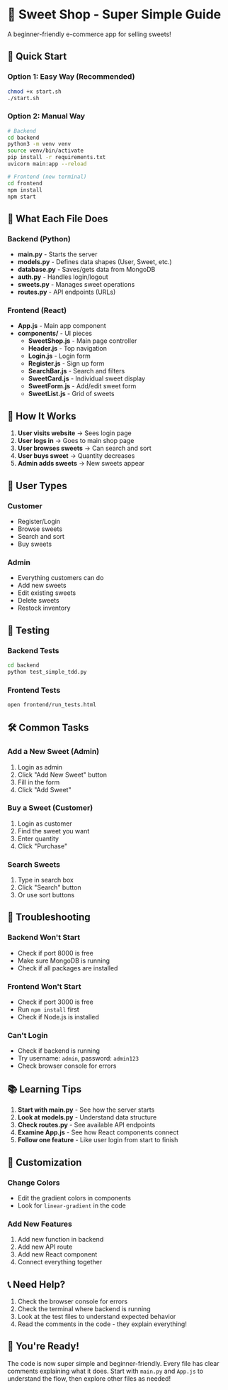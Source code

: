 # 🍭 Sweet Shop - Super Simple Guide

A beginner-friendly e-commerce app for selling sweets!

## 🚀 Quick Start

### Option 1: Easy Way (Recommended)
```bash
chmod +x start.sh
./start.sh
```

### Option 2: Manual Way
```bash
# Backend
cd backend
python3 -m venv venv
source venv/bin/activate
pip install -r requirements.txt
uvicorn main:app --reload

# Frontend (new terminal)
cd frontend
npm install
npm start
```

## 📁 What Each File Does

### Backend (Python)
- **main.py** - Starts the server
- **models.py** - Defines data shapes (User, Sweet, etc.)
- **database.py** - Saves/gets data from MongoDB
- **auth.py** - Handles login/logout
- **sweets.py** - Manages sweet operations
- **routes.py** - API endpoints (URLs)

### Frontend (React)
- **App.js** - Main app component
- **components/** - UI pieces
  - **SweetShop.js** - Main page controller
  - **Header.js** - Top navigation
  - **Login.js** - Login form
  - **Register.js** - Sign up form
  - **SearchBar.js** - Search and filters
  - **SweetCard.js** - Individual sweet display
  - **SweetForm.js** - Add/edit sweet form
  - **SweetList.js** - Grid of sweets

## 🎯 How It Works

1. **User visits website** → Sees login page
2. **User logs in** → Goes to main shop page
3. **User browses sweets** → Can search and sort
4. **User buys sweet** → Quantity decreases
5. **Admin adds sweets** → New sweets appear

## 🔑 User Types

### Customer
- Register/Login
- Browse sweets
- Search and sort
- Buy sweets

### Admin
- Everything customers can do
- Add new sweets
- Edit existing sweets
- Delete sweets
- Restock inventory

## 🧪 Testing

### Backend Tests
```bash
cd backend
python test_simple_tdd.py
```

### Frontend Tests
```bash
open frontend/run_tests.html
```

## 🛠️ Common Tasks

### Add a New Sweet (Admin)
1. Login as admin
2. Click "Add New Sweet" button
3. Fill in the form
4. Click "Add Sweet"

### Buy a Sweet (Customer)
1. Login as customer
2. Find the sweet you want
3. Enter quantity
4. Click "Purchase"

### Search Sweets
1. Type in search box
2. Click "Search" button
3. Or use sort buttons

## 🚨 Troubleshooting

### Backend Won't Start
- Check if port 8000 is free
- Make sure MongoDB is running
- Check if all packages are installed

### Frontend Won't Start
- Check if port 3000 is free
- Run `npm install` first
- Check if Node.js is installed

### Can't Login
- Check if backend is running
- Try username: `admin`, password: `admin123`
- Check browser console for errors

## 📚 Learning Tips

1. **Start with main.py** - See how the server starts
2. **Look at models.py** - Understand data structure
3. **Check routes.py** - See available API endpoints
4. **Examine App.js** - See how React components connect
5. **Follow one feature** - Like user login from start to finish

## 🎨 Customization

### Change Colors
- Edit the gradient colors in components
- Look for `linear-gradient` in the code

### Add New Features
1. Add new function in backend
2. Add new API route
3. Add new React component
4. Connect everything together

## 📞 Need Help?

1. Check the browser console for errors
2. Check the terminal where backend is running
3. Look at the test files to understand expected behavior
4. Read the comments in the code - they explain everything!

## 🎉 You're Ready!

The code is now super simple and beginner-friendly. Every file has clear comments explaining what it does. Start with `main.py` and `App.js` to understand the flow, then explore other files as needed!